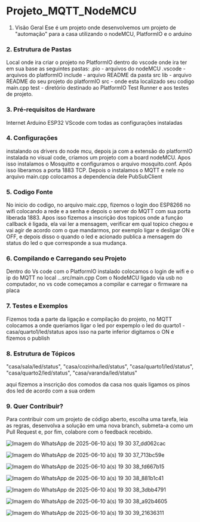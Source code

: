 # Projeto_MQTT_NodeMCU

 1. Visão Geral
Ese é um projeto onde desenvolvemos um projeto de "automação" para a casa utilizando o nodeMCU, PlatformIO e o arduino


### 2. Estrutura de Pastas
Local onde ira criar o projeto no PlatformIO dentro do vscode onde ira ter em sua base as seguintes pastas:
.pio - arquivos do nodeMCU
.vscode - arquivos do platformIO
include - arquivo README da pasta src
lib - arquivo README do seu projeto do platformIO
src - onde esta localizado seu codigo main.cpp
test - diretório destinado ao PlatformIO Test Runner e aos testes de projeto.


### 3. Pré-requisitos de Hardware
Internet
Arduino
ESP32
VScode com todas as configurações instaladas


### 4. Configurações
instalando os drivers do node mcu, depois ja com a extensão do platformIO instalada no visual code, criamos um projeto com a board nodeMCU. Apos isso instalamos o Mosquitto e configuramos o arquivo mosquito.conf. Após isso liberamos a porta 1883 TCP. Depois o instalamos o MQTT e nele no arquivo main.cpp colocamos a dependencia dele PubSubClient

### 5. Codigo Fonte
No inicio do codigo, no arquivo maic.cpp, fizemos o login doo ESP8266 no wifi colocando a rede e a senha e depois o server do MQTT com sua porta liberada 1883.
Apos isso fizemos a inscrição dos topicos onde a função callback é ligada, ela vai ler a mensagem, verificar em qual topico chegou e vai agir de acordo com o que mandarmos, por exemplo ligar e desligar ON e OFF, e depois disso o quando o led e acionado publica a mensagem do status do led o que corresponde a sua mudança.

### 6. Compilando e Carregando seu Projeto
Dentro do Vs code com o PlatformIO instalado colocamos o login de wifi e o ip do MQTT no local ...src/main.cpp
Com o NodeMCU ligado via usb no computador, no vs code começamos a compilar e carregar o firmware na placa

### 7. Testes e Exemplos
Fizemos toda a parte da ligação e compilação do projeto, no MQTT colocamos a onde queriamos ligar o led por expemplo o led do quarto1 - casa/quarto1/led/status apos isso na parte inferior digitamos o ON e fizemos o publish


### 8. Estrutura de Tópicos

  "casa/sala/led/status",
  "casa/cozinha/led/status",
  "casa/quarto1/led/status",
  "casa/quarto2/led/status",
  "casa/varanda/led/status"

aqui fizemos a inscrição dos comodos da casa nos quais ligamos os pinos dos led de acordo com a sua ordem 

### 9. Quer Contribuir?
Para contribuir com um projeto de código aberto, escolha uma tarefa, leia as regras, desenvolva a solução em uma nova branch, submeta-a como um Pull Request e, por fim, colabore com o feedback recebido.

![Imagem do WhatsApp de 2025-06-10 à(s) 19 30 37_dd062cac](https://github.com/user-attachments/assets/891d8ca2-1ac7-4e56-ad0a-04c881b02b86)

![Imagem do WhatsApp de 2025-06-10 à(s) 19 30 37_713bc59e](https://github.com/user-attachments/assets/7a507e69-e1de-4df5-82cc-c1bd20d78b7a)

![Imagem do WhatsApp de 2025-06-10 à(s) 19 30 38_fd667b15](https://github.com/user-attachments/assets/322e38c1-9491-4346-9650-36bcea8bbe6a)

![Imagem do WhatsApp de 2025-06-10 à(s) 19 30 38_881b1c41](https://github.com/user-attachments/assets/656b43ed-3966-41c2-aba8-2d9e73eb8d0f)

![Imagem do WhatsApp de 2025-06-10 à(s) 19 30 38_3dbb4791](https://github.com/user-attachments/assets/5504853c-4def-4076-ba9d-722f5286b05c)

![Imagem do WhatsApp de 2025-06-10 à(s) 19 30 38_a92b4605](https://github.com/user-attachments/assets/8b8b9647-f93e-42b0-ab81-29384b588c94)

![Imagem do WhatsApp de 2025-06-10 à(s) 19 30 39_21636311](https://github.com/user-attachments/assets/53f9c421-8ca6-4060-84b1-1d3902ece750)







